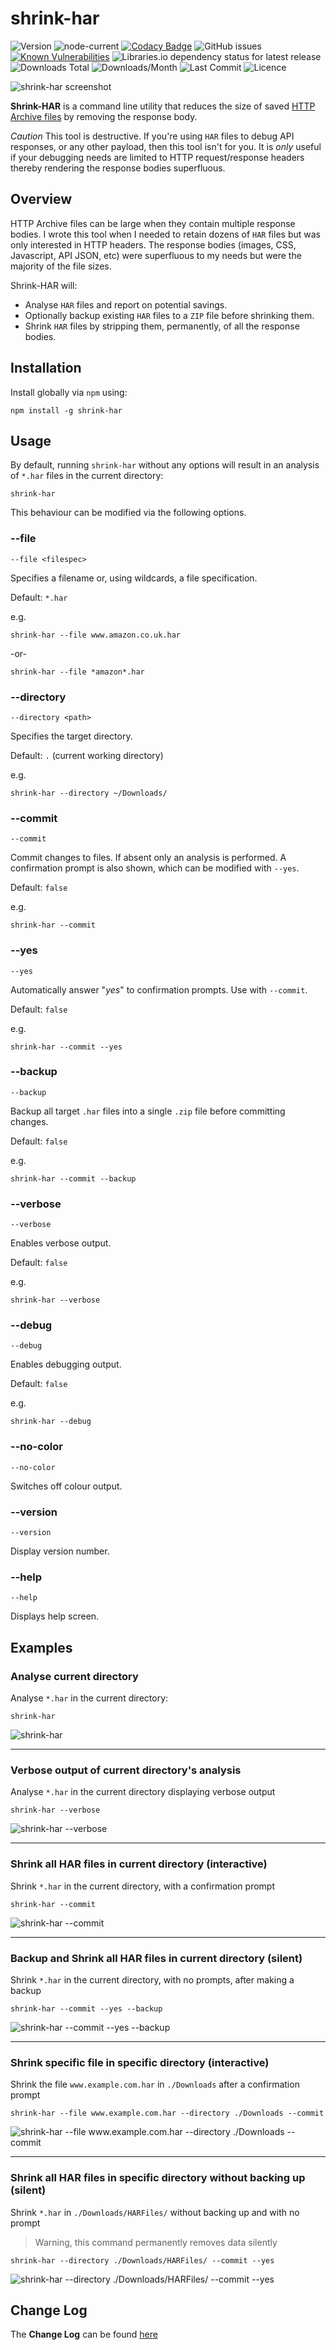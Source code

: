 # shrink-har

![Version](https://img.shields.io/npm/v/shrink-har?style=plastic)
![node-current](https://img.shields.io/node/v/shrink-har?style=plastic)
[![Codacy Badge](https://app.codacy.com/project/badge/Grade/99616f4abbc54e6fb78e888471814080)](https://www.codacy.com/gh/markSmurphy/shrink-har/dashboard?utm_source=github.com&amp;utm_medium=referral&amp;utm_content=markSmurphy/shrink-har&amp;utm_campaign=Badge_Grade)
![GitHub issues](https://img.shields.io/github/issues/markSmurphy/shrink-har?style=plastic)
[![Known Vulnerabilities](https://snyk.io/test/github/markSmurphy/shrink-har/badge.svg?targetFile=package.json)](https://snyk.io/test/github/markSmurphy/shrink-har?targetFile=package.json)
![Libraries.io dependency status for latest release](https://img.shields.io/librariesio/release/npm/shrink-har?style=plastic)
![Downloads Total](https://badgen.net/npm/dt/shrink-har)
![Downloads/Month](https://img.shields.io/npm/dm/shrink-har.svg?style=plastic)
![Last Commit](https://badgen.net/github/last-commit/markSmurphy/shrink-har)
![Licence](https://img.shields.io/npm/l/shrink-har.svg?style=plastic)

![shrink-har screenshot](./screenshots/analysis.gif)

**Shrink-HAR** is a command line utility that reduces the size of saved [HTTP Archive files](https://en.wikipedia.org/wiki/HAR_(file_format)) by removing the response body.

*Caution* This tool is destructive. If you're using `HAR` files to debug API responses, or any other payload, then this tool isn't for you. It is *only* useful if your debugging needs are limited to HTTP request/response headers thereby rendering the response bodies superfluous.

## Overview

HTTP Archive files can be large when they contain multiple response bodies. I wrote this tool when I needed to retain dozens of `HAR` files but was only interested in HTTP headers. The response bodies (images, CSS, Javascript, API JSON, etc) were superfluous to my needs but were the majority of the file sizes.

Shrink-HAR will:

* Analyse `HAR` files and report on potential savings.
* Optionally backup existing `HAR` files to a `ZIP` file before shrinking them.
* Shrink `HAR` files by stripping them, permanently, of all the response bodies.

## Installation

Install globally via `npm` using:

```shell
npm install -g shrink-har
```

## Usage

By default, running `shrink-har` without any options will result in an analysis of `*.har` files in the current directory:

```shell
shrink-har
```

This behaviour can be modified via the following options.

### --file <filespec>

`--file <filespec>`

Specifies a filename or, using wildcards, a file specification.

Default: `*.har`

e.g.

```shell
shrink-har --file www.amazon.co.uk.har
```

-or-

```shell
shrink-har --file *amazon*.har
```

### --directory

`--directory <path>`

Specifies the target directory.

Default: `.` (current working directory)

e.g.

```shell
shrink-har --directory ~/Downloads/
```

### --commit

`--commit`

Commit changes to files. If absent only an analysis is performed. A confirmation prompt is also shown, which can be modified with `--yes`.

Default: `false`

e.g.

```shell
shrink-har --commit
```

### --yes

`--yes`

Automatically answer "*yes*" to confirmation prompts. Use with `--commit`.

Default: `false`

e.g.

```shell
shrink-har --commit --yes
```

### --backup

``--backup``

Backup all target `.har` files into a single `.zip` file before committing changes.

Default: `false`

e.g.

```shell
shrink-har --commit --backup
```

### --verbose

`--verbose`

Enables verbose output.

Default: `false`

e.g.

```shell
shrink-har --verbose
```

### --debug

`--debug`

Enables debugging output.

Default: `false`

e.g.

```shell
shrink-har --debug
```

### --no-color

`--no-color`

Switches off colour output.

### --version

`--version`

Display version number.

### --help

`--help`

Displays help screen.

## Examples

### Analyse current directory

Analyse `*.har` in the current directory:

```shell
shrink-har
```

![shrink-har](./screenshots/analysis.gif)

---

### Verbose output of current directory's analysis

Analyse `*.har` in the current directory displaying verbose output

```shell
shrink-har --verbose
```

![shrink-har --verbose](screenshots/shrink-har--verbose.gif)

---

### Shrink all HAR files in current directory (interactive)

Shrink `*.har` in the current directory, with a confirmation prompt

```shell
shrink-har --commit
```

![shrink-har --commit](./screenshots/shrink-har--commit.gif)

---

### Backup and Shrink all HAR files in current directory (silent)

Shrink `*.har` in the current directory, with no prompts, after making a backup

```shell
shrink-har --commit --yes --backup
```

![shrink-har --commit --yes --backup](./screenshots/shrink-har--commit--yes--backup.gif)

---

### Shrink specific file in specific directory (interactive)

Shrink the file `www.example.com.har` in `./Downloads` after a confirmation prompt

```shell
shrink-har --file www.example.com.har --directory ./Downloads --commit
```

![shrink-har --file www.example.com.har --directory ./Downloads --commit](./screenshots/shrink-har--file--directory--commit.gif)

---

### Shrink all HAR files in specific directory without backing up (silent)

Shrink `*.har` in `./Downloads/HARFiles/` without backing up and with no prompt

> Warning, this command permanently removes data silently

```shell
shrink-har --directory ./Downloads/HARFiles/ --commit --yes
```

![shrink-har --directory ./Downloads/HARFiles/ --commit --yes](./screenshots/shrink-har--directory--commit--yes.gif)

## Change Log

The **Change Log** can be found [here](CHANGELOG.md)
